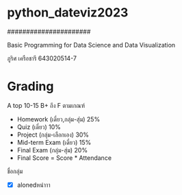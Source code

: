 # python_dateviz2023 #
######################

Basic Programming for Data Science and Data Visualization

ภูริศ เครือชารี
643020514-7

# Grading
A top 10-15 B+ ถึง F ตามเกณฑ์


-  Homework (เดี่ยว,กลุ่ม-สุ่ม) 25%
-  Quiz (เดี่ยว) 10%
-  Project (กลุ่ม-เลือกเอง) 30%
-  Mid-term Exam (เดี่ยว) 15%
-  Final Exam (กลุ่ม-สุ่ม) 20%
-  Final Score = Score * Attendance

  ชื่อกลุ่ม
- [x] alonedหน่าาา


